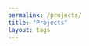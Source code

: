 ```yaml
---
permalink: /projects/
title: "Projects"
layout: tags
---
```


<!--  Use to categorize projects based on their skill set, example Python, JS etc
 tags:
  - Post Formats
  - notice -->